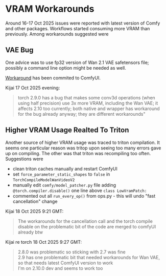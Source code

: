 # VRAM Workarounds

Around 16-17 Oct 2025 issues were reported with latest version of Comfy and other packages. Workflows started consuming more VRAM than previously. Among workarounds suggested were

## VAE Bug

One advice was to use fp32 version of Wan 2.1 VAE safetensors file; possibly a command line option might be needed as well.

[Workaround](https://github.com/comfyanonymous/ComfyUI/commit/19b466160c1cd43f707769adef6f8ed6e9fd50bf) has been commited to ComfyUI.

Kijai 17 Oct 2025 evening:
> torch 2.9.0 has a bug that makes some conv3d operations (when using half precision) use 3x more VRAM, including the Wan VAE;
> it affects 2.10 too currently;
> both native and wrapper has workaround for the bug already anyway; they are different workarounds"

## Higher VRAM Usage Realted To Triton

Another source of higher VRAM usage was traced to triton compilation. It seems one particular reason was tritop upon seeing too many errors gave up on compiling. The other was that triton was recompiling too often. Suggestions were

* clean triton caches manually and restart ComfyUI
* set `force_parameter_static_shapes` to `false` in `TorchCompileModelWanVideoV2`
* manually edit `comfy/model_patcher.py` file adding `@torch.compiler.disable()` one line above `class LowVramPatch:`
* commented out all `run_every_op()` from ops.py - this will undo "fast cancellation" change

Kijai 18 Oct 2025 9:21 GMT:
> The workarounds for the cancellation call and the torch compile disable on the
> problematic bit of the code are merged to comfyUI already btw

Kijai re torch 18 Oct 2025 9:27 GMT:
> 2.8.0 was problematic so sticking with 2.7 was fine  
> 2.9 has one problematic bit that needed workarounds for Wan VAE,  
> so that needs latest ComfyUI version to work  
> I'm on 2.10.0 dev and seems to work too
